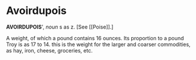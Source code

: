 # Avoirdupois

**AVOIRDUPOIS**', _noun_ s as z. \[See [[Poise]].\]

A weight, of which a pound contains 16 ounces. Its proportion to a pound Troy is as 17 to 14. this is the weight for the larger and coarser commodities, as hay, iron, cheese, groceries, etc.
